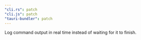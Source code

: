 ```yaml
---
"cli.rs": patch
"cli.js": patch
"tauri-bundler": patch
---
```


Log command output in real time instead of waiting for it to finish.
